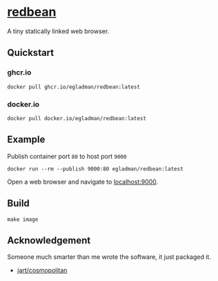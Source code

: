 # [redbean](https://redbean.dev/)

A tiny statically linked web browser.

## Quickstart

### ghcr.io
```
docker pull ghcr.io/egladman/redbean:latest
```

### docker.io
```
docker pull docker.io/egladman/redbean:latest
```

## Example

Publish container port `80` to host port `9000`

```
docker run --rm --publish 9000:80 egladman/redbean:latest
```

Open a web browser and navigate to [localhost:9000](localhost:9000).


## Build

```
make image
```

## Acknowledgement

Someone much smarter than me wrote the software, it just packaged it.

- [jart/cosmopolitan](https://github.com/jart/cosmopolitan)

